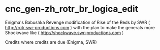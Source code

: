 # cnc_gen-zh_rotr_br_logica_edit

Enigma's Babushka Revenge modification of Rise of the Reds by SWR ( http://rotr.swr-productions.com ) with the plan to make the generals more Shockwave like ( http://shockwave.swr-productions.com )

Credits where credits are due (Enigma, SWR)
